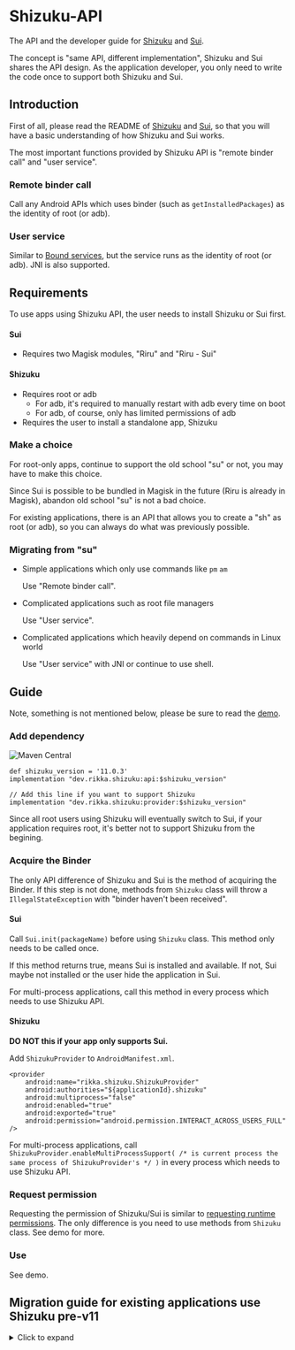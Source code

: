 # Shizuku-API

The API and the developer guide for [Shizuku](https://github.com/RikkaApps/Shizuku) and [Sui](https://github.com/RikkaApps/Sui).

The concept is "same API, different implementation", Shizuku and Sui shares the API design. As the application developer, you only need to write the code once to support both Shizuku and Sui.

## Introduction

First of all, please read the README of [Shizuku](https://github.com/RikkaApps/Shizuku) and [Sui](https://github.com/RikkaApps/Sui), so that you will have a basic understanding of how Shizuku and Sui works.

The most important functions provided by Shizuku API is "remote binder call" and "user service". 

### Remote binder call

Call any Android APIs which uses binder (such as `getInstalledPackages`) as the identity of root (or adb).

### User service

Similar to [Bound services](https://developer.android.com/guide/components/bound-services), but the service runs as the identity of root (or adb). JNI is also supported.

## Requirements

To use apps using Shizuku API, the user needs to install Shizuku or Sui first.

#### Sui

- Requires two Magisk modules, "Riru" and "Riru - Sui"

#### Shizuku

- Requires root or adb
  - For adb, it's required to manually restart with adb every time on boot
  - For adb, of course, only has limited permissions of adb
- Requires the user to install a standalone app, Shizuku

### Make a choice

For root-only apps, continue to support the old school "su" or not, you may have to make this choice.

Since Sui is possible to be bundled in Magisk in the future (Riru is already in Magisk), abandon old school "su" is not a bad choice.

For existing applications, there is an API that allows you to create a "sh" as root (or adb), so you can always do what was previously possible.

### Migrating from "su"

* Simple applications which only use commands like `pm` `am`

  Use "Remote binder call".

* Complicated applications such as root file managers

  Use "User service".

* Complicated applications which heavily depend on commands in Linux world

  Use "User service" with JNI or continue to use shell.

## Guide

Note, something is not mentioned below, please be sure to read the [demo](https://github.com/RikkaApps/Shizuku-API/tree/master/demo).

### Add dependency

![Maven Central](https://img.shields.io/maven-central/v/dev.rikka.shizuku/api)

   
```
def shizuku_version = '11.0.3'
implementation "dev.rikka.shizuku:api:$shizuku_version"

// Add this line if you want to support Shizuku
implementation "dev.rikka.shizuku:provider:$shizuku_version"
```

Since all root users using Shizuku will eventually switch to Sui, if your application requires root, it's better not to support Shizuku from the begining.

### Acquire the Binder

The only API difference of Shizuku and Sui is the method of acquiring the Binder. If this step is not done, methods from `Shizuku` class will throw a `IllegalStateException` with "binder haven't been received".

#### Sui

Call `Sui.init(packageName)` before using `Shizuku` class. This method only needs to be called once.

If this method returns true, means Sui is installed and available. If not, Sui maybe not installed or the user hide the application in Sui.

For multi-process applications, call this method in every process which needs to use Shizuku API.

#### Shizuku

**DO NOT this if your app only supports Sui.**

Add `ShizukuProvider` to `AndroidManifest.xml`.

```
<provider
    android:name="rikka.shizuku.ShizukuProvider"
    android:authorities="${applicationId}.shizuku"
    android:multiprocess="false"
    android:enabled="true"
    android:exported="true"
    android:permission="android.permission.INTERACT_ACROSS_USERS_FULL" />
```

For multi-process applications, call `ShizukuProvider.enableMultiProcessSupport( /* is current process the same process of ShizukuProvider's */ )` in every process which needs to use Shizuku API.

### Request permission

Requesting the permission of Shizuku/Sui is similar to [requesting runtime permissions](https://developer.android.com/training/permissions/requesting). The only difference is you need to use methods from `Shizuku` class. See demo for more.

### Use

See demo.

## Migration guide for existing applications use Shizuku pre-v11
<details>
  <summary>Click to expand</summary>

### Changes

- Dependency changed (see Guide below)
- Self-implemented permission is used from v11, the API is same to runtime permission (see demo, and existing runtime permission still works)
- Package name is rename to `rikka.shizuku` (replace all `moe.shizuku.api.` to `rikka.shizuku.`)
- `ShizukuService` class is renamed to `Shizuku`
- Methods in `Shizuku` class now throw `RuntimeException` rather than `RemoteException` like other Android APIs
- Listeners are moved from `ShizukuProvider` class to `Shizuku` class

### Add support for Sui

- Call `Sui#init()`
- Do not use `ShizukuProvider#isShizukuInstalled` since Sui does not have a manager
- It's better to use check Sui with `Sui#isSui` before using Shizuku only methods in `ShizukuProvider`

</details>
